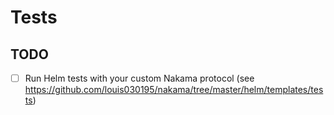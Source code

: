 # Tests

## TODO

- [ ] Run Helm tests with your custom Nakama protocol (see https://github.com/louis030195/nakama/tree/master/helm/templates/tests)
